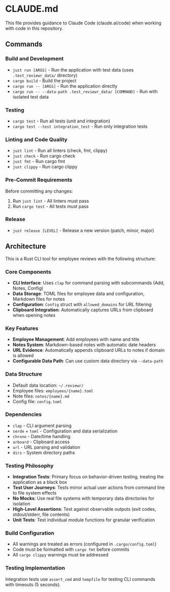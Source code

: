 # CLAUDE.md

This file provides guidance to Claude Code (claude.ai/code) when working with code in this repository.

## Commands

### Build and Development
- `just run [ARGS]` - Run the application with test data (uses `.test_reviewr_data/` directory)
- `cargo build` - Build the project
- `cargo run -- [ARGS]` - Run the application directly
- `cargo run -- --data-path .test_reviewr_data/ [COMMAND]` - Run with isolated test data

### Testing
- `cargo test` - Run all tests (unit and integration)
- `cargo test --test integration_test` - Run only integration tests

### Linting and Code Quality
- `just lint` - Run all linters (check, fmt, clippy)
- `just check` - Run cargo check
- `just fmt` - Run cargo fmt
- `just clippy` - Run cargo clippy

### Pre-Commit Requirements
Before committing any changes:
1. Run `just lint` - All linters must pass
2. Run `cargo test` - All tests must pass

### Release
- `just release [LEVEL]` - Release a new version (patch, minor, major)

## Architecture

This is a Rust CLI tool for employee reviews with the following structure:

### Core Components
- **CLI Interface**: Uses `clap` for command parsing with subcommands (Add, Notes, Config)
- **Data Storage**: TOML files for employee data and configuration, Markdown files for notes
- **Configuration**: `Config` struct with `allowed_domains` for URL filtering
- **Clipboard Integration**: Automatically captures URLs from clipboard when opening notes

### Key Features
- **Employee Management**: Add employees with name and title
- **Notes System**: Markdown-based notes with automatic date headers
- **URL Evidence**: Automatically appends clipboard URLs to notes if domain is allowed
- **Configurable Data Path**: Can use custom data directory via `--data-path`

### Data Structure
- Default data location: `~/.reviewr/`
- Employee files: `employees/{name}.toml`
- Note files: `notes/{name}.md`
- Config file: `config.toml`

### Dependencies
- `clap` - CLI argument parsing
- `serde` + `toml` - Configuration and data serialization
- `chrono` - Date/time handling
- `arboard` - Clipboard access
- `url` - URL parsing and validation
- `dirs` - System directory paths

### Testing Philosophy
- **Integration Tests**: Primary focus on behavior-driven testing, treating the application as a black box
- **Test User Journeys**: Tests mirror actual user actions from command line to file system effects
- **No Mocks**: Use real file systems with temporary data directories for isolation
- **High-Level Assertions**: Test against observable outputs (exit codes, stdout/stderr, file contents)
- **Unit Tests**: Test individual module functions for granular verification

### Build Configuration
- All warnings are treated as errors (configured in `.cargo/config.toml`)
- Code must be formatted with `cargo fmt` before commits
- All `cargo clippy` warnings must be addressed

### Testing Implementation
Integration tests use `assert_cmd` and `tempfile` for testing CLI commands with timeouts (5 seconds).
